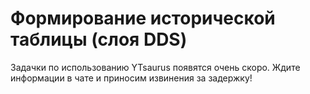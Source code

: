 # Формирование исторической таблицы (слоя DDS)

Задачки по использованию YTsaurus появятся очень скоро. Ждите информации в чате и приносим извинения за задержку!